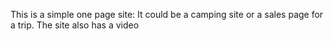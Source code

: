 This is a simple one page site: It could be a camping site or a sales page for a trip. The site also has a video 
